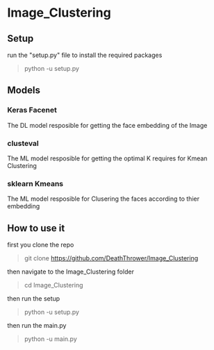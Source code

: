 # Image_Clustering
## Setup
run the "setup.py" file to install the required packages
>python -u setup.py
## Models 

### Keras Facenet

The DL model resposible for getting the face embedding of the Image

### clusteval

The ML model resposible for getting the optimal K requires for Kmean Clustering 

### sklearn Kmeans

The ML model resposible for Clusering the faces according to thier embedding 

## How to use it
first you clone the repo
> git clone https://github.com/DeathThrower/Image_Clustering

then navigate to the Image_Clustering folder
> cd Image_Clustering

then run the setup
> python -u setup.py

then run the main.py
> python -u main.py

